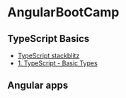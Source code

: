 # AngularBootCamp

## TypeScript Basics
* [TypeScript stackblitz](https://stackblitz.com/@benjavicha1)
* [1. TypeScript - Basic Types](https://stackblitz.com/edit/typescript-basic-types)

## Angular apps

